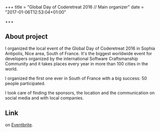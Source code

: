 +++
title = "Global Day of Coderetreat 2016 // Main organizer"
date = "2017-01-06T12:53:04+01:00"

+++
## About project

I organized the local event of the Global Day of Coderetreat 2016 in Sophia Antipolis, Nice area, South of France. It's the biggest worldwide event for developers organized by the international Software Craftsmanship Community and it takes places every year in more than 100 cities in the world.

I organized the first one ever in South of France with a big success: 50 people participated.

I took care of finding the sponsors, the location and the communication on social media and with local companies.

## Link

on [Eventbrite](https://www.eventbrite.com/e/global-day-of-coderetreat-2016-sophia-antipolis-tickets-27254799840#).
